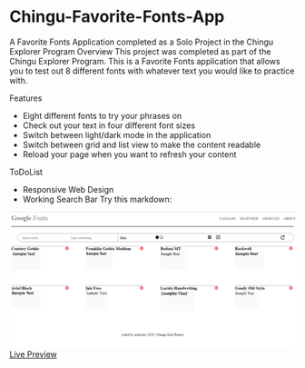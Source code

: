 # Chingu-Favorite-Fonts-App
A Favorite Fonts Application completed as a Solo Project in the Chingu Explorer Program Overview
This project was completed as part of the Chingu Explorer Program. This is a Favorite Fonts application that allows you to test out 8 different fonts with whatever text you would like to practice with.

Features

- Eight different fonts to try your phrases on
- Check out your text in four different font sizes
- Switch between light/dark mode in the application
- Switch between grid and list view to make the content readable
- Reload your page when you want to refresh your content

ToDoList

- Responsive Web Design
- Working Search Bar
Try this markdown:

![alt text](https://github.com/ach0319/Chingu-Favorite-Fonts-App/blob/master/Screenshot%20(1).png)
<a href="https://favorite-fonts-application.herokuapp.com/">Live Preview</a>
